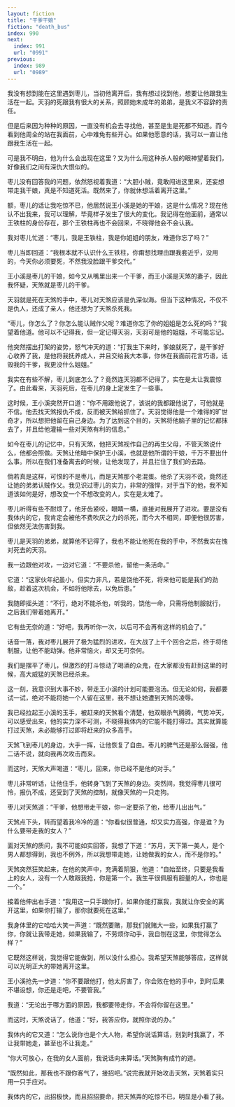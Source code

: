 ```yaml
---
layout: fiction
title: "干爹干娘"
fiction: "death_bus"
index: 990
next:
  index: 991
  url: "0991"
previous:
  index: 989
  url: "0989"
---
```

我没有想到能在这里遇到枣儿，当初他离开后，我有想过找到他，想要让他跟我生活在一起。天羽的死跟我有很大的关系，照顾她未成年的弟弟，是我义不容辞的责任。

但是后来因为种种的原因，一直没有机会去寻找他，甚至是生是死都不知道。而今看到他周全的站在我面前，心中难免有些开心。如果他愿意的话，我可以一直让他跟我生活在一起。

可是我不明白，他为什么会出现在这里？又为什么用这种杀人般的眼神望着我们，好像我们之间有深仇大恨似的。

枣儿没有回答我的问题，依然怒视着我道：“大胆小贼，竟敢闯进这里来，还妄想带走我干娘，真是不知道死活。既然来了，你就休想活着离开这里。”

额，枣儿的话让我吃惊不已，他居然说王小溪是她的干娘，这是什么情况？现在他认不出我来，我可以理解，毕竟样子发生了很大的变化。我记得在他面前，通常以王铁柱的身份存在，那个王铁柱再也不会回来，不晓得他会不会认我。

我对枣儿忙道：“枣儿，我是王铁柱，我是你姐姐的朋友，难道你忘了吗？”

枣儿当即回道：“我根本就不认识什么王铁柱，你甭想找理由跟我套近乎，没用的，今天你必须要死，不然我没脸跟干爹交代。”

王小溪是枣儿的干娘，如今又从嘴里出来一个干爹，而王小溪是天煞的妻子，因此我怀疑，天煞就是枣儿的干爹。

天羽就是死在天煞的手中，枣儿对天煞应该是仇深似海。但当下这种情况，不仅不是仇人，还成了亲人，他还想为了天煞杀死我。

“枣儿，你怎么了？你怎么能认贼作父呢？难道你忘了你的姐姐是怎么死的吗？”我望着他道。他可以不记得我，但一定记得天羽，天羽可是他的姐姐，不可能忘记。

他突然摆出打架的姿势，怒气冲天的道：“打我生下来时，爹娘就死了，是干爹好心收养了我，是他将我抚养成人，并且交给我大本事，你休在我面前花言巧语，诋毁我的干爹，我更没什么姐姐。”

我实在有些不解，枣儿到底怎么了？竟然连天羽都不记得了，实在是太让我震惊了。由此看来，天羽死后，在枣儿的身上定发生了一些事。

这时候，王小溪突然开口道：“你不用跟他说了，该说的我都跟他说了，可他就是不信。他去找天煞报仇不成，反而被天煞给抓住了。天羽觉得他是一个难得的旷世奇才，所以想把他留在自己身边。为了达到这个目的，天煞将他脑子里的记忆都抹去了，并且给他灌输一些对天煞有利的信息。”

如今在枣儿的记忆中，只有天煞，他把天煞视作自己的再生父母，不管天煞说什么，他都会照做。天煞让他暗中保护王小溪，也就是他所谓的干娘，千万不要出什么事。所以在我们准备离去的时候，让他发现了，并且拦住了我们的去路。

倘若真是这样，可恨的不是枣儿，而是天煞那个老混蛋。他杀了天羽不说，竟然还让她的弟弟认贼作父。我见识过枣儿的实力，非常的强悍，对于当下的他，我不知道该如何是好，想改变一个不想改变的人，实在是太难了。

枣儿听得有些不耐烦了，他牙齿紧咬，眼睛一横，直接对我展开了进攻。要是没有我体内的它，我肯定会被他不费吹灰之力的杀死，而今大不相同，即便他很厉害，但依然无法伤害到我。

枣儿是天羽的弟弟，就算他不记得了，我也不能让他死在我的手中，不然我实在愧对死去的天羽。

我一边跟他对攻，一边对它道：“不要杀他，留他一条活命。”

它道：“这家伙年纪虽小，但实力非凡，若是饶他不死，将来他可能是我们的劲敌，趁着这次机会，不如将他除去，以免后患。”

我随即摇头道：“不行，绝对不能杀他，听我的，饶他一命，只需将他制服就行，之后我们带着她离开。”

它有些无奈的道：“好吧，我再听你一次，以后可不会再有这样的机会了。”

话音一落，我对枣儿展开了极为猛烈的进攻，在大战了上千个回合之后，终于将他制服，让他不能动弹。他非常恼火，却又无可奈何。

我们是摆平了枣儿，但激烈的打斗惊动了喝酒的众鬼，在大家都没有赶到这里的时候，高大威猛的天煞已经杀来。

这一刻，我意识到大事不妙，带走王小溪的计划可能要泡汤。但无论如何，我都要试一试，绝对不能将她一个人留在这里，我不想让她遭到天煞的凌辱。

我已经拉起王小溪的玉手，被赶来的天煞看个清楚，他双眼杀气腾腾，气势冲天，可以感受出来，他的实力深不可测，不晓得我体内的它能不能打得过。其实就算能打过天煞，未必能够打过即将赶来的众多高手。

天煞飞到枣儿的身边，大手一挥，让他恢复了自由。枣儿的脾气还是那么倔强，他二话不说，就向我再次攻击而来。

而这时，天煞大声喝道：“枣儿，回来，你已经不是他的对手。”

枣儿非常听话，让他住手，他转身飞到了天煞的身边。突然间，我觉得枣儿很可怜，报仇不成，还受到了天煞的控制，就像天煞的一只走狗。

枣儿对天煞道：“干爹，他想带走干娘，你一定要杀了他，给枣儿出出气。”

天煞点下头，转而望着我冷冷的道：“你看似很普通，却又实力高强，你是谁？为什么要带走我的女人？”

面对天煞的质问，我不可能如实回答，我想了下道：“苏月，天下第一美人，是个男人都想得到，我也不例外，所以我想带走她，让她做我的女人，而不是你的。”

天煞突然狂笑起来，在他的笑声中，充满着阴狠，他道：“自始至终，只要是我看上的女人，没有一个人敢跟我抢，你是第一个。我生平很佩服有胆量的人，你也是一个。”

接着他伸出右手道：“我用这一只手跟你打，如果你能打赢我，我就让你安全的离开这里，如果你打输了，那你就要死在这里。”

我身体里的它哈哈大笑一声道：“既然要赌，那我们就赌大一些，如果我打赢了你，你就让我带走她，如果我输了，不劳烦你动手，我自刎在这里，你觉得怎么样？”

它既然这样说，我觉得它能做到，所以没什么担心。我希望天煞能够答应，这样就可以光明正大的带她离开这里。

王小溪抢先一步道：“你不要跟他打，他太厉害了，你会败在他的手中，到时后果不堪设想，你还是走吧，不要管我。”

我道：“无论出于哪方面的原因，我都要带走你，不会将你留在这里。”

而这时，天煞说话了，他道：“好，我答应你，就照你说的办。”

我体内的它又道：“怎么说你也是个大人物，希望你说话算话，别到时我赢了，不让我带她走，甚至也不让我走。”

“你大可放心，在我的女人面前，我说话向来算话。”天煞胸有成竹的道。

“既然如此，那我也不跟你客气了，接招吧。”说完我就开始攻击天煞，天煞着实只用一只手应对。

我体内的它，出招极快，而且招招要命，把天煞弄的吃惊不已，明显是小看了我。